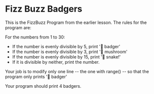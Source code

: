 # Fizz Buzz Badgers 

This is the FizzBuzz Program from the earlier lesson. 
The rules for the program are: 

For the numbers from 1 to 30:

* If the number is evenly divisible by 5, print '🦡 badger'
* If the number is evenly divisible by 3, print '🍄 mushroom'
* If the number is evenly divisible by 15, print '🐍 snake!'
* If it is divisible by neither, print the number.

Your job is to modify only one line -- the one with range() 
-- so that the program only prints '🦡 badger'

Your program should print 4 badgers. 